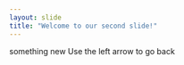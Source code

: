 ```yaml
---
layout: slide 
title: "Welcome to our second slide!"
---
```

something new
Use the left arrow to go back 
